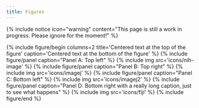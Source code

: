 ```yaml
---
title: Figures
---
```


{% include notice icon="warning" content="This page is still a work in progress. Please ignore for the moment!" %}

{% include figure/begin columns=2 title='Centered text at the top of the figure' caption='Centered text at the bottom of the figure' %}
  {% include figure/panel caption="Panel A: Top left"     %} {% include img src='icons/nih-image' %}
  {% include figure/panel caption="Panel B: Top right"    %} {% include img src='icons/imagej' %}
  {% include figure/panel caption="Panel C: Bottom left"  %} {% include img src='icons/imagej2' %}
  {% include figure/panel caption="Panel D: Bottom right with a really long caption, just to see what happens" %} {% include img src='icons/fiji' %}
{% include figure/end %}
